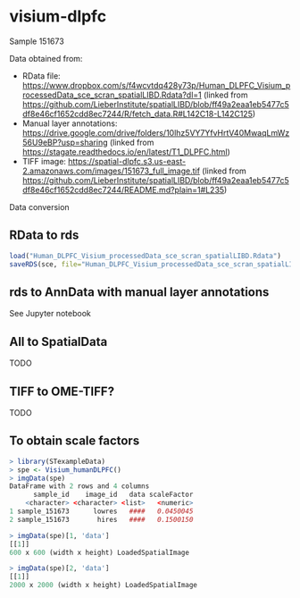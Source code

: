 # visium-dlpfc

Sample 151673

Data obtained from:
- RData file: https://www.dropbox.com/s/f4wcvtdq428y73p/Human_DLPFC_Visium_processedData_sce_scran_spatialLIBD.Rdata?dl=1 (linked from https://github.com/LieberInstitute/spatialLIBD/blob/ff49a2eaa1eb5477c5df8e46cf1652cdd8ec7244/R/fetch_data.R#L142C18-L142C125)
- Manual layer annotations: https://drive.google.com/drive/folders/10lhz5VY7YfvHrtV40MwaqLmWz56U9eBP?usp=sharing (linked from https://stagate.readthedocs.io/en/latest/T1_DLPFC.html)
- TIFF image: https://spatial-dlpfc.s3.us-east-2.amazonaws.com/images/151673_full_image.tif (linked from https://github.com/LieberInstitute/spatialLIBD/blob/ff49a2eaa1eb5477c5df8e46cf1652cdd8ec7244/README.md?plain=1#L235)

Data conversion

## RData to rds

```R
load("Human_DLPFC_Visium_processedData_sce_scran_spatialLIBD.Rdata")
saveRDS(sce, file="Human_DLPFC_Visium_processedData_sce_scran_spatialLIBD.rds")
```

## rds to AnnData with manual layer annotations

See Jupyter notebook

## All to SpatialData

TODO

## TIFF to OME-TIFF?

TODO

## To obtain scale factors

```R
> library(STexampleData)
> spe <- Visium_humanDLPFC()
> imgData(spe)
DataFrame with 2 rows and 4 columns
      sample_id    image_id   data scaleFactor
    <character> <character> <list>   <numeric>
1 sample_151673      lowres   ####   0.0450045
2 sample_151673       hires   ####   0.1500150

> imgData(spe)[1, 'data']
[[1]]
600 x 600 (width x height) LoadedSpatialImage

> imgData(spe)[2, 'data']
[[1]]
2000 x 2000 (width x height) LoadedSpatialImage
```
